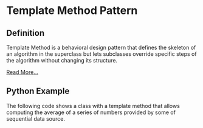 Template Method Pattern
========================

Definition
-----------
Template Method is a behavioral design pattern that defines the
skeleton of an algorithm in the superclass but lets subclasses
override specific steps of the algorithm without changing its
structure.

[Read More...](https://refactoring.guru/design-patterns/template-method)

Python Example
--------------
The following code shows a class with a template method that allows
computing the average of a series of numbers provided by some of 
sequential data source.



